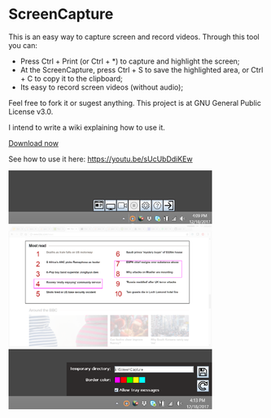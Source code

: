# ScreenCapture
This is an easy way to capture screen and record videos.
Through this tool you can:
* Press Ctrl + Print (or Ctrl + *) to capture and highlight the screen;
* At the ScreenCapture, press Ctrl + S to save the highlighted area, or Ctrl + C to copy it to the clipboard;
* Its easy to record screen videos (without audio);

Feel free to fork it or sugest anything. This project is at GNU General Public License v3.0.

I intend to write a wiki explaining how to use it.

<a href="https://github.com/adelbs/ScreenCapture/releases">Download now</a>

See how to use it here: https://youtu.be/sUcUbDdiKEw


<img src="https://raw.githubusercontent.com/adelbs/ScreenCapture/master/resources/img/snap01.png" width="400">
<img src="https://raw.githubusercontent.com/adelbs/ScreenCapture/master/resources/img/snap02.png" width="400">
<img src="https://raw.githubusercontent.com/adelbs/ScreenCapture/master/resources/img/snap03.png" width="400">
